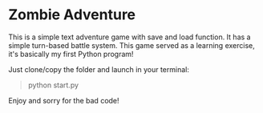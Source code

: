 # Zombie Adventure

This is a simple text adventure game with save and load function. It has a simple turn-based battle system. This game served as a learning exercise, it's basically my first Python program!

Just clone/copy the folder and launch in your terminal:

> python start.py

Enjoy and sorry for the bad code!